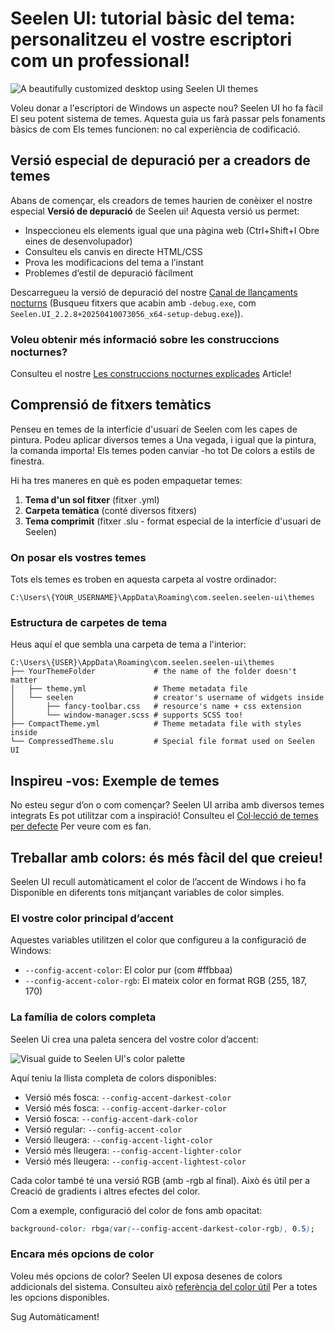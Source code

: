 # Seelen UI: tutorial bàsic del tema: personalitzeu el vostre escriptori com un professional!

![A beautifully customized desktop using Seelen UI themes](https://raw.githubusercontent.com/Seelen-Inc/sl-blogs/refs/heads/master/blog/seelen-ui-theme-tutorial/image.png)

Voleu donar a l'escriptori de Windows un aspecte nou? Seelen UI ho fa fàcil El
seu potent sistema de temes. Aquesta guia us farà passar pels fonaments bàsics
de com Els temes funcionen: no cal experiència de codificació.

## Versió especial de depuració per a creadors de temes

Abans de començar, els creadors de temes haurien de conèixer el nostre especial
**Versió de depuració** de Seelen ui! Aquesta versió us permet:

- Inspeccioneu els elements igual que una pàgina web (Ctrl+Shift+I Obre eines de
  desenvolupador)
- Consulteu els canvis en directe HTML/CSS
- Prova les modificacions del tema a l’instant
- Problemes d’estil de depuració fàcilment

Descarregueu la versió de depuració del nostre
[Canal de llançaments nocturns](https://seelen.io/apps/seelen-ui/releases/nightly)
(Busqueu fitxers que acabin amb `-debug.exe`, com
`Seelen.UI_2.2.8+20250410073056_x64-setup-debug.exe`)).

### Voleu obtenir més informació sobre les construccions nocturnes?

Consulteu el nostre
[Les construccions nocturnes explicades](https://seelen.io/blog/seelen-ui-nightly)
Article!

## Comprensió de fitxers temàtics

Penseu en temes de la interfície d'usuari de Seelen com les capes de pintura.
Podeu aplicar diversos temes a Una vegada, i igual que la pintura, la comanda
importa! Els temes poden canviar -ho tot De colors a estils de finestra.

Hi ha tres maneres en què es poden empaquetar temes:

1. **Tema d'un sol fitxer** (fitxer .yml)
2. **Carpeta temàtica** (conté diversos fitxers)
3. **Tema comprimit** (fitxer .slu - format especial de la interfície d'usuari
   de Seelen)

### On posar els vostres temes

Tots els temes es troben en aquesta carpeta al vostre ordinador:

```text
C:\Users\{YOUR_USERNAME}\AppData\Roaming\com.seelen.seelen-ui\themes
```

### Estructura de carpetes de tema

Heus aquí el que sembla una carpeta de tema a l'interior:

```text
C:\Users\{USER}\AppData\Roaming\com.seelen.seelen-ui\themes
├── YourThemeFolder             # the name of the folder doesn't matter
│   ├── theme.yml               # Theme metadata file
│   └── seelen                  # creator's username of widgets inside
│       ├── fancy-toolbar.css   # resource's name + css extension
│       └── window-manager.scss # supports SCSS too!
├── CompactTheme.yml            # Theme metadata file with styles inside
└── CompressedTheme.slu         # Special file format used on Seelen UI
```

## Inspireu -vos: Exemple de temes

No esteu segur d’on o com començar? Seelen UI arriba amb diversos temes
integrats Es pot utilitzar com a inspiració! Consulteu el
[Col·lecció de temes per defecte](https://github.com/eythaann/Seelen-UI/tree/master/static/themes)
Per veure com es fan.

## Treballar amb colors: és més fàcil del que creieu!

Seelen UI recull automàticament el color de l’accent de Windows i ho fa
Disponible en diferents tons mitjançant variables de color simples.

### El vostre color principal d’accent

Aquestes variables utilitzen el color que configureu a la configuració de
Windows:

- `--config-accent-color`: El color pur (com #ffbbaa)
- `--config-accent-color-rgb`: El mateix color en format RGB (255, 187, 170)

### La família de colors completa

Seelen Ui crea una paleta sencera del vostre color d’accent:

![Visual guide to Seelen UI's color palette](https://raw.githubusercontent.com/Seelen-Inc/sl-blogs/refs/heads/master/blog/seelen-ui-theme-tutorial/colors.png)

Aquí teniu la llista completa de colors disponibles:

- Versió més fosca: `--config-accent-darkest-color`
- Versió més fosca: `--config-accent-darker-color`
- Versió fosca: `--config-accent-dark-color`
- Versió regular: `--config-accent-color`
- Versió lleugera: `--config-accent-light-color`
- Versió més lleugera: `--config-accent-lighter-color`
- Versió més lleugera: `--config-accent-lightest-color`

Cada color també té una versió RGB (amb -rgb al final). Això és útil per a
Creació de gradients i altres efectes del color.

Com a exemple, configuració del color de fons amb opacitat:

```css
background-color: rbga(var(--config-accent-darkest-color-rgb), 0.5);
```

### Encara més opcions de color

Voleu més opcions de color? Seelen UI exposa desenes de colors addicionals del
sistema. Consulteu això
[referència del color útil](https://gist.github.com/eythaann/cd9a3cda0206ce23a17f5ea00ec2ba06)
Per a totes les opcions disponibles.

Sug Automàticament!
